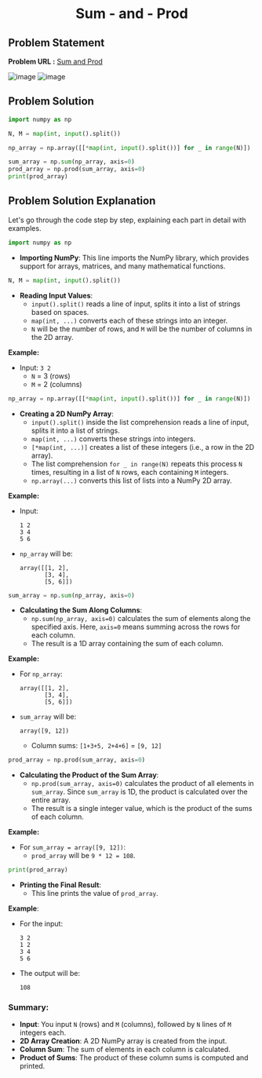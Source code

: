 <h1 align='center'>Sum - and - Prod</h1>

## Problem Statement

**Problem URL :** [Sum and Prod](https://www.hackerrank.com/challenges/np-sum-and-prod/problem?isFullScreen=true)

![image](https://github.com/user-attachments/assets/5c9bb952-729b-4315-bb02-68b4a2c86b28)
![image](https://github.com/user-attachments/assets/68222b40-b01b-409f-9e66-1963aab57b77)

## Problem Solution
```py
import numpy as np

N, M = map(int, input().split())

np_array = np.array([[*map(int, input().split())] for _ in range(N)])

sum_array = np.sum(np_array, axis=0)
prod_array = np.prod(sum_array, axis=0)
print(prod_array)
```

## Problem Solution Explanation
Let's go through the code step by step, explaining each part in detail with examples.

```python
import numpy as np
```
- **Importing NumPy**: This line imports the NumPy library, which provides support for arrays, matrices, and many mathematical functions.



```python
N, M = map(int, input().split())
```
- **Reading Input Values**:
  - `input().split()` reads a line of input, splits it into a list of strings based on spaces.
  - `map(int, ...)` converts each of these strings into an integer.
  - `N` will be the number of rows, and `M` will be the number of columns in the 2D array.

**Example:**
- Input: `3 2`
  - `N` = 3 (rows)
  - `M` = 2 (columns)



```python
np_array = np.array([[*map(int, input().split())] for _ in range(N)])
```
- **Creating a 2D NumPy Array**:
  - `input().split()` inside the list comprehension reads a line of input, splits it into a list of strings.
  - `map(int, ...)` converts these strings into integers.
  - `[*map(int, ...)]` creates a list of these integers (i.e., a row in the 2D array).
  - The list comprehension `for _ in range(N)` repeats this process `N` times, resulting in a list of `N` rows, each containing `M` integers.
  - `np.array(...)` converts this list of lists into a NumPy 2D array.

**Example:**
- Input:
  ```
  1 2
  3 4
  5 6
  ```
- `np_array` will be:
  ```
  array([[1, 2],
         [3, 4],
         [5, 6]])
  ```



```python
sum_array = np.sum(np_array, axis=0)
```
- **Calculating the Sum Along Columns**:
  - `np.sum(np_array, axis=0)` calculates the sum of elements along the specified axis. Here, `axis=0` means summing across the rows for each column.
  - The result is a 1D array containing the sum of each column.

**Example:**
- For `np_array`:
  ```
  array([[1, 2],
         [3, 4],
         [5, 6]])
  ```
- `sum_array` will be:
  ```
  array([9, 12])
  ```
  - Column sums: `[1+3+5, 2+4+6]` = `[9, 12]`


```python
prod_array = np.prod(sum_array, axis=0)
```
- **Calculating the Product of the Sum Array**:
  - `np.prod(sum_array, axis=0)` calculates the product of all elements in `sum_array`. Since `sum_array` is 1D, the product is calculated over the entire array.
  - The result is a single integer value, which is the product of the sums of each column.

**Example:**
- For `sum_array = array([9, 12])`:
  - `prod_array` will be `9 * 12 = 108`.



```python
print(prod_array)
```
- **Printing the Final Result**:
  - This line prints the value of `prod_array`.

**Example**:
- For the input:
  ```
  3 2
  1 2
  3 4
  5 6
  ```
- The output will be:
  ```
  108
  ```

### Summary:
- **Input**: You input `N` (rows) and `M` (columns), followed by `N` lines of `M` integers each.
- **2D Array Creation**: A 2D NumPy array is created from the input.
- **Column Sum**: The sum of elements in each column is calculated.
- **Product of Sums**: The product of these column sums is computed and printed.
